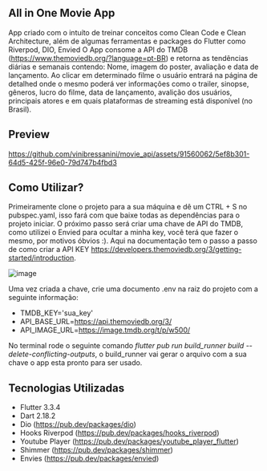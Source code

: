 ## All in One Movie App

App criado com o intuíto de treinar conceitos como Clean Code e Clean Architecture, além de algumas ferramentas e packages do Flutter como Riverpod, DIO, Envied
O App consome a API do TMDB (https://www.themoviedb.org/?language=pt-BR) e retorna as tendências diárias e semanais contendo: Nome, imagem do poster, avaliação e data de lançamento. Ao clicar em determinado filme o usuário entrará na página de detalhed onde o mesmo poderá ver informações como o trailer, sinopse, gêneros, lucro do filme, data de lançamento, avalição dos usuários, principais atores e em quais plataformas de streaming está disponível (no Brasil).


## Preview





https://github.com/vinibressanini/movie_api/assets/91560062/5ef8b301-64d5-425f-96e0-79d747b4fbd3




## Como Utilizar?

Primeiramente clone o projeto para a sua máquina e dê um CTRL + S no pubspec.yaml, isso fará com que baixe todas as dependências para o projeto iniciar. O próximo passo será criar uma chave de API do TMDB, como utilizei o Envied para ocultar a minha key, você terá que fazer o mesmo, por motivos óbvios :). Aqui na documentação tem o passo a passo de como criar a API KEY https://developers.themoviedb.org/3/getting-started/introduction.

![image](https://user-images.githubusercontent.com/91560062/230795385-2ad24d48-12c7-4950-ad21-42e8b53c6b3e.png)

Uma vez criada a chave, crie uma documento .env na raiz do projeto com a seguinte informação:

- TMDB_KEY='sua_key'
- API_BASE_URL=https://api.themoviedb.org/3/
- API_IMAGE_URL=https://image.tmdb.org/t/p/w500/

No terminal rode o seguinte comando *flutter pub run build_runner build --delete-conflicting-outputs*, o build_runner vai gerar o arquivo com a sua chave o app esta pronto para ser usado.


## Tecnologias Utilizadas

- Flutter 3.3.4
- Dart 2.18.2
- Dio (https://pub.dev/packages/dio)
- Hooks Riverpod (https://pub.dev/packages/hooks_riverpod)
- Youtube Player (https://pub.dev/packages/youtube_player_flutter)
- Shimmer (https://pub.dev/packages/shimmer)
- Envies (https://pub.dev/packages/envied)
